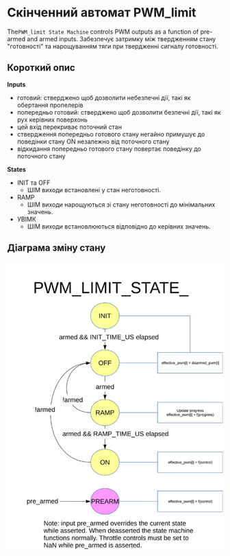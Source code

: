 # Скінченний автомат PWM_limit

The`PWM_limit State Machine` controls PWM outputs as a function of pre-armed and armed inputs.
Забезпечує затримку між твердженням стану "готовності" та нарощуванням тяги при твердженні сигналу готовності.

## Короткий опис

**Inputs**

- готовий: стверджено щоб дозволити небезпечні дії, такі як обертання пропелерів
- попередньо готовий: стверджено щоб дозволити безпечні дії, такі як рух керівних поверхонь
- цей вхід перекриває поточний стан
- ствердження попередньо готового стану негайно примушує до поведінки стану ON незалежно від поточного стану
- відкидання попередньо готового стану повертає поведінку до поточного стану

**States**

- INIT та OFF
  - ШІМ виходи встановлені у стан неготовності.
- RAMP
  - ШІМ виходи нарощуються зі стану неготовності до мінімальних значень.
- УВІМК
  - ШІМ виходи встановлюються відповідно до керівних значень.

## Діаграма зміну стану

![PWM Limit state machine diagram](../../assets/diagrams/pwm_limit_state_diagram.svg)
